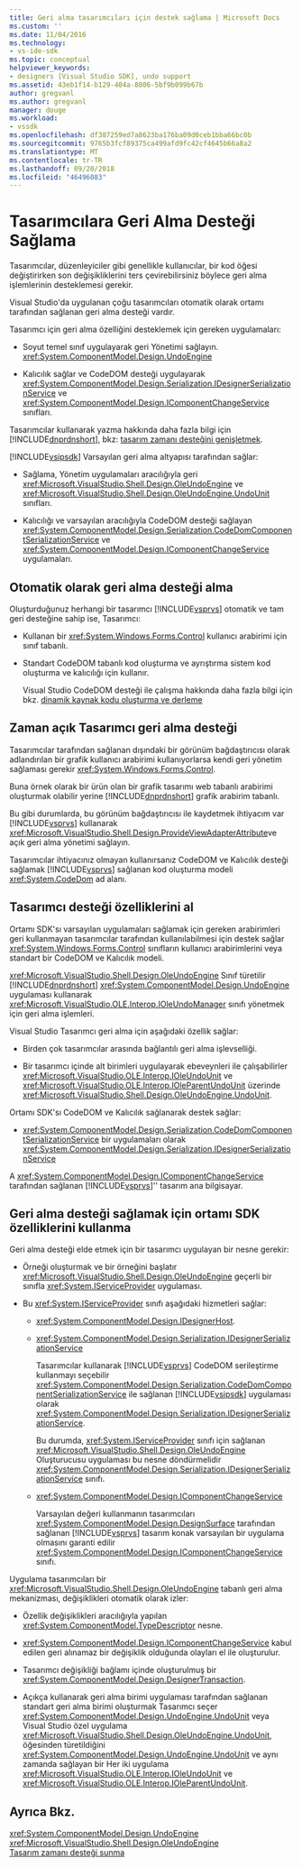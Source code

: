 ```yaml
---
title: Geri alma tasarımcıları için destek sağlama | Microsoft Docs
ms.custom: ''
ms.date: 11/04/2016
ms.technology:
- vs-ide-sdk
ms.topic: conceptual
helpviewer_keywords:
- designers [Visual Studio SDK], undo support
ms.assetid: 43eb1f14-b129-404a-8806-5bf9b099b67b
author: gregvanl
ms.author: gregvanl
manager: douge
ms.workload:
- vssdk
ms.openlocfilehash: df387259ed7a8623ba176ba09d0ceb1bba66bc0b
ms.sourcegitcommit: 9765b3fcf89375ca499afd9fc42cf4645b66a8a2
ms.translationtype: MT
ms.contentlocale: tr-TR
ms.lasthandoff: 09/20/2018
ms.locfileid: "46496083"
---
```

# <a name="supplying-undo-support-to-designers"></a>Tasarımcılara Geri Alma Desteği Sağlama
Tasarımcılar, düzenleyiciler gibi genellikle kullanıcılar, bir kod öğesi değiştirirken son değişikliklerini ters çevirebilirsiniz böylece geri alma işlemlerinin desteklemesi gerekir.  
  
 Visual Studio'da uygulanan çoğu tasarımcıları otomatik olarak ortamı tarafından sağlanan geri alma desteği vardır.  
  
 Tasarımcı için geri alma özelliğini desteklemek için gereken uygulamaları:  
  
-   Soyut temel sınıf uygulayarak geri Yönetimi sağlayın. <xref:System.ComponentModel.Design.UndoEngine>  
  
-   Kalıcılık sağlar ve CodeDOM desteği uygulayarak <xref:System.ComponentModel.Design.Serialization.IDesignerSerializationService> ve <xref:System.ComponentModel.Design.IComponentChangeService> sınıfları.  
  
 Tasarımcılar kullanarak yazma hakkında daha fazla bilgi için [!INCLUDE[dnprdnshort](../code-quality/includes/dnprdnshort_md.md)], bkz: [tasarım zamanı desteğini genişletmek](https://msdn.microsoft.com/Library/d6ac8a6a-42fd-4bc8-bf33-b212811297e2).  
  
 [!INCLUDE[vsipsdk](../extensibility/includes/vsipsdk_md.md)] Varsayılan geri alma altyapısı tarafından sağlar:  
  
-   Sağlama, Yönetim uygulamaları aracılığıyla geri <xref:Microsoft.VisualStudio.Shell.Design.OleUndoEngine> ve <xref:Microsoft.VisualStudio.Shell.Design.OleUndoEngine.UndoUnit> sınıfları.  
  
-   Kalıcılığı ve varsayılan aracılığıyla CodeDOM desteği sağlayan <xref:System.ComponentModel.Design.Serialization.CodeDomComponentSerializationService> ve <xref:System.ComponentModel.Design.IComponentChangeService> uygulamaları.  
  
## <a name="obtaining-undo-support-automatically"></a>Otomatik olarak geri alma desteği alma  
 Oluşturduğunuz herhangi bir tasarımcı [!INCLUDE[vsprvs](../code-quality/includes/vsprvs_md.md)] otomatik ve tam geri desteğine sahip ise, Tasarımcı:  
  
-   Kullanan bir <xref:System.Windows.Forms.Control> kullanıcı arabirimi için sınıf tabanlı.  
  
-   Standart CodeDOM tabanlı kod oluşturma ve ayrıştırma sistem kod oluşturma ve kalıcılığı için kullanır.  
  
     Visual Studio CodeDOM desteği ile çalışma hakkında daha fazla bilgi için bkz. [dinamik kaynak kodu oluşturma ve derleme](/dotnet/framework/reflection-and-codedom/dynamic-source-code-generation-and-compilation)  
  
## <a name="when-to-use-explicit-designer-undo-support"></a>Zaman açık Tasarımcı geri alma desteği  
 Tasarımcılar tarafından sağlanan dışındaki bir görünüm bağdaştırıcısı olarak adlandırılan bir grafik kullanıcı arabirimi kullanıyorlarsa kendi geri yönetim sağlaması gerekir <xref:System.Windows.Forms.Control>.  
  
 Buna örnek olarak bir ürün olan bir grafik tasarımı web tabanlı arabirimi oluşturmak olabilir yerine [!INCLUDE[dnprdnshort](../code-quality/includes/dnprdnshort_md.md)] grafik arabirim tabanlı.  
  
 Bu gibi durumlarda, bu görünüm bağdaştırıcısı ile kaydetmek ihtiyacım var [!INCLUDE[vsprvs](../code-quality/includes/vsprvs_md.md)] kullanarak <xref:Microsoft.VisualStudio.Shell.Design.ProvideViewAdapterAttribute>ve açık geri alma yönetimi sağlayın.  
  
 Tasarımcılar ihtiyacınız olmayan kullanırsanız CodeDOM ve Kalıcılık desteği sağlamak [!INCLUDE[vsprvs](../code-quality/includes/vsprvs_md.md)] sağlanan kod oluşturma modeli <xref:System.CodeDom> ad alanı.  
  
## <a name="undo-support-features-of-the-designer"></a>Tasarımcı desteği özelliklerini al  
 Ortamı SDK'sı varsayılan uygulamaları sağlamak için gereken arabirimleri geri kullanmayan tasarımcılar tarafından kullanılabilmesi için destek sağlar <xref:System.Windows.Forms.Control> sınıfların kullanıcı arabirimlerini veya standart bir CodeDOM ve Kalıcılık modeli.  
  
 <xref:Microsoft.VisualStudio.Shell.Design.OleUndoEngine> Sınıf türetilir [!INCLUDE[dnprdnshort](../code-quality/includes/dnprdnshort_md.md)] <xref:System.ComponentModel.Design.UndoEngine> uygulaması kullanarak <xref:Microsoft.VisualStudio.OLE.Interop.IOleUndoManager> sınıfı yönetmek için geri alma işlemleri.  
  
 Visual Studio Tasarımcı geri alma için aşağıdaki özellik sağlar:  
  
-   Birden çok tasarımcılar arasında bağlantılı geri alma işlevselliği.  
  
-   Bir tasarımcı içinde alt birimleri uygulayarak ebeveynleri ile çalışabilirler <xref:Microsoft.VisualStudio.OLE.Interop.IOleUndoUnit> ve <xref:Microsoft.VisualStudio.OLE.Interop.IOleParentUndoUnit> üzerinde <xref:Microsoft.VisualStudio.Shell.Design.OleUndoEngine.UndoUnit>.  
  
 Ortamı SDK'sı CodeDOM ve Kalıcılık sağlanarak destek sağlar:  
  
-   <xref:System.ComponentModel.Design.Serialization.CodeDomComponentSerializationService> bir uygulamaları olarak <xref:System.ComponentModel.Design.Serialization.IDesignerSerializationService>  
  
 A <xref:System.ComponentModel.Design.IComponentChangeService> tarafından sağlanan [!INCLUDE[vsprvs](../code-quality/includes/vsprvs_md.md)]'' tasarım ana bilgisayar.  
  
## <a name="using-the-environment-sdk-features-to-supply-undo-support"></a>Geri alma desteği sağlamak için ortamı SDK özelliklerini kullanma  
 Geri alma desteği elde etmek için bir tasarımcı uygulayan bir nesne gerekir:  
  
-   Örneği oluşturmak ve bir örneğini başlatır <xref:Microsoft.VisualStudio.Shell.Design.OleUndoEngine> geçerli bir sınıfla <xref:System.IServiceProvider> uygulaması.  
  
-   Bu <xref:System.IServiceProvider> sınıfı aşağıdaki hizmetleri sağlar:  
  
    -   <xref:System.ComponentModel.Design.IDesignerHost>.  
  
    -   <xref:System.ComponentModel.Design.Serialization.IDesignerSerializationService>  
  
         Tasarımcılar kullanarak [!INCLUDE[vsprvs](../code-quality/includes/vsprvs_md.md)] CodeDOM serileştirme kullanmayı seçebilir <xref:System.ComponentModel.Design.Serialization.CodeDomComponentSerializationService> ile sağlanan [!INCLUDE[vsipsdk](../extensibility/includes/vsipsdk_md.md)] uygulaması olarak <xref:System.ComponentModel.Design.Serialization.IDesignerSerializationService>.  
  
         Bu durumda, <xref:System.IServiceProvider> sınıfı için sağlanan <xref:Microsoft.VisualStudio.Shell.Design.OleUndoEngine> Oluşturucusu uygulaması bu nesne döndürmelidir <xref:System.ComponentModel.Design.Serialization.IDesignerSerializationService> sınıfı.  
  
    -   <xref:System.ComponentModel.Design.IComponentChangeService>  
  
         Varsayılan değeri kullanmanın tasarımcıları <xref:System.ComponentModel.Design.DesignSurface> tarafından sağlanan [!INCLUDE[vsprvs](../code-quality/includes/vsprvs_md.md)] tasarım konak varsayılan bir uygulama olmasını garanti edilir <xref:System.ComponentModel.Design.IComponentChangeService> sınıfı.  
  
 Uygulama tasarımcıları bir <xref:Microsoft.VisualStudio.Shell.Design.OleUndoEngine> tabanlı geri alma mekanizması, değişiklikleri otomatik olarak izler:  
  
-   Özellik değişiklikleri aracılığıyla yapılan <xref:System.ComponentModel.TypeDescriptor> nesne.  
  
-   <xref:System.ComponentModel.Design.IComponentChangeService> kabul edilen geri alınamaz bir değişiklik olduğunda olayları el ile oluşturulur.  
  
-   Tasarımcı değişikliği bağlamı içinde oluşturulmuş bir <xref:System.ComponentModel.Design.DesignerTransaction>.  
  
-   Açıkça kullanarak geri alma birimi uygulaması tarafından sağlanan standart geri alma birimi oluşturmak Tasarımcı seçer <xref:System.ComponentModel.Design.UndoEngine.UndoUnit> veya Visual Studio özel uygulama <xref:Microsoft.VisualStudio.Shell.Design.OleUndoEngine.UndoUnit>, öğesinden türetildiğini <xref:System.ComponentModel.Design.UndoEngine.UndoUnit> ve aynı zamanda sağlayan bir Her iki uygulama <xref:Microsoft.VisualStudio.OLE.Interop.IOleUndoUnit> ve <xref:Microsoft.VisualStudio.OLE.Interop.IOleParentUndoUnit>.  
  
## <a name="see-also"></a>Ayrıca Bkz.  
 <xref:System.ComponentModel.Design.UndoEngine>   
 <xref:Microsoft.VisualStudio.Shell.Design.OleUndoEngine>   
 [Tasarım zamanı desteği sunma](https://msdn.microsoft.com/Library/d6ac8a6a-42fd-4bc8-bf33-b212811297e2)